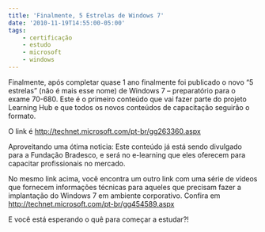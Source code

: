 ```yaml
---
title: 'Finalmente, 5 Estrelas de Windows 7'
date: '2010-11-19T14:55:00-05:00'
tags:
    - certificação
    - estudo
    - microsoft
    - windows
---
```


Finalmente, após completar quase 1 ano finalmente foi publicado o novo “5 estrelas” (não é mais esse nome) de Windows 7 – preparatório para o exame 70-680. Este é o primeiro conteúdo que vai fazer parte do projeto Learning Hub e que todos os novos conteúdos de capacitação seguirão o formato.

O link é <http://technet.microsoft.com/pt-br/gg263360.aspx>

Aproveitando uma ótima noticia: Este conteúdo já está sendo divulgado para a Fundação Bradesco, e será no e-learning que eles oferecem para capacitar profissionais no mercado.

No mesmo link acima, você encontra um outro link com uma série de vídeos que fornecem informações técnicas para aqueles que precisam fazer a implantação do Windows 7 em ambiente corporativo. Confira em <http://technet.microsoft.com/pt-br/gg454589.aspx>

E você está esperando o quê para começar a estudar?!
